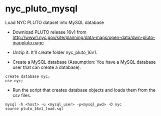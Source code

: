 # nyc_pluto_mysql
Load NYC PLUTO dataset into MySQL database

- Download PLUTO release 16v1 from http://www1.nyc.gov/site/planning/data-maps/open-data/dwn-pluto-mappluto.page
- Unzip it. It'll create folder nyc_pluto_16v1.


- Create a MySQL database (Assumption: You have a MySQL database user that can create a database).

```
create database nyc;
use nyc;
```


- Run the script that creates database objects and loads them from the csv files.

```
mysql -h <host> -u <mysql_user> -p<mysql_pwd> -D nyc
source pluto_16v1_load.sql
```




